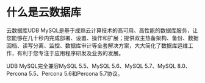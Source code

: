 # 什么是云数据库

云数据库UDB MySQL是基于成熟云计算技术的高可用、高性能的数据库服务，让您能够在几十秒内完成部署、设置、操作和扩展；提供双主热备架构、备份、数据回档、读写分离、监控、数据库审计等全套解决方案，大大简化了数据库运维工作，有利于您专注于应用程序研发及业务的发展。

UDB MySQL完全兼容MySQL 5.5、MySQL 5.6、MySQL 5.7、MySQL 8.0、Percona 5.5、Percona 5.6和Percona 5.7协议。


